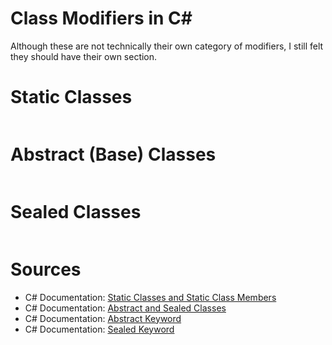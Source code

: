 # Class Modifiers in C#
Although these are not technically their own category of modifiers, I still felt they should have their own section.

# Static Classes


```C#

```

# Abstract (Base) Classes

```C#

```

# Sealed Classes

```C#

```

# Sources
- C# Documentation: [Static Classes and Static Class Members](https://docs.microsoft.com/en-us/dotnet/csharp/programming-guide/classes-and-structs/static-classes-and-static-class-members)
- C# Documentation: [Abstract and Sealed Classes](https://docs.microsoft.com/en-us/dotnet/csharp/programming-guide/classes-and-structs/abstract-and-sealed-classes-and-class-members)
- C# Documentation: [Abstract Keyword](https://docs.microsoft.com/en-us/dotnet/csharp/language-reference/keywords/abstract)
- C# Documentation: [Sealed Keyword](https://docs.microsoft.com/en-us/dotnet/csharp/language-reference/keywords/sealed)
